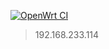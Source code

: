 [![OpenWrt CI](https://github.com/c3p7f2/nK57cR/actions/workflows/build-openwrt.yml/badge.svg)](https://github.com/c3p7f2/nK57cR/actions/workflows/build-openwrt.yml)

> 192.168.233.114
